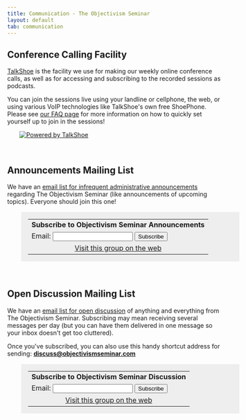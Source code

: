 ```yaml
---
title: Communication - The Objectivism Seminar
layout: default
tab: communication
---
```


Conference Calling Facility
---------------------------
<a href="https://www.talkshoe.com/conf/show/the-objectivism-seminar">TalkShoe</a> is the facility we use for making our weekly online conference calls, as well as for accessing and subscribing to the recorded sessions as podcasts.

You can join the sessions live using your landline or cellphone, the web, or using various VoIP technologies like TalkShoe's own free ShoePhone. Please see <a href="/faq/">our FAQ page</a> for more information on how to quickly set yourself up to join in the sessions!

<a style="margin-left: 2em;" href="https://www.talkshoe.com/conf/show/the-objectivism-seminar"><img src="http://www.talkshoe.com/resources/talkshoe/images/badges/static/badgeStatic0307011.gif" alt="Powered by TalkShoe" border="0" /></a>

&nbsp;


Announcements Mailing List
--------------------------
We have an <a href="http://groups.google.com/group/objectivism-seminar-announcements">email list for infrequent administrative announcements</a> regarding The Objectivism Seminar (like announcements of upcoming topics). Everyone should join this one!

<table markdown="0" border="0" style="background-color: #eee; padding: 1em; margin-left: 2em;" cellspacing="0">
    <tr>
        <td>
            <b>Subscribe to Objectivism Seminar Announcements</b>
        </td>
    </tr>
    <form action="http://groups.google.com/group/objectivism-seminar-announcements/boxsubscribe">
        <tr>
            <td>
                Email: <input type="text" name="email"> <input type="submit" name="sub" value="Subscribe">
            </td>
        </tr>
    </form>
    <tr>
        <td align="center">
            <a href="http://groups.google.com/group/objectivism-seminar-announcements">Visit this group on the web</a>
        </td>
    </tr>
</table>

&nbsp;

Open Discussion Mailing List
----------------------------
We have an <a href="http://groups.google.com/group/objectivism-seminar-discussion">email list for open discussion</a> of anything and everything from The Objectivism Seminar. Subscribing may mean receiving several messages per day (but you can have them delivered in one message so your inbox doesn't get too cluttered).

Once you've subscribed, you can also use this handy shortcut address for sending: <b><a href="mailto:discuss@objectivismseminar.com">discuss@objectivismseminar.com</a></b>

<table markdown="0" border="0" style="background-color: #eee; padding: 1em; margin-left: 2em;" cellspacing="0">
    <tr>
        <td>
            <b>Subscribe to Objectivism Seminar Discussion</b>
        </td>
    </tr>
    <form action="http://groups.google.com/group/objectivism-seminar-discussion/boxsubscribe">
        <tr>
            <td>
                Email: <input type="text" name="email"> <input type="submit" name="sub" value="Subscribe">
            </td>
        </tr>
    </form>
    <tr>
        <td align="center">
            <a href="http://groups.google.com/group/objectivism-seminar-discussion">Visit this group on the web</a>
        </td>
    </tr>
</table>

<!--
    <p><b>Planning Mailing List</b></p>
    <p>Finally, there is a "behind the scenes" discussion <a href="http://groups.google.com/group/objectivism-seminar-planning">list for planning</a> to keep The Objectivism Seminar running smoothly. This will be (or should be) of interest
        only to the handful of relatively seasoned Objectivists who have been with the Seminar for some time.</p>
    <p>Those who are subscribed can also use this handy shortcut address for sending: <b><a href="mailto:plan@objectivismseminar.com">plan@objectivismseminar.com</a></b></p>
    <table border=0 style="background-color: #fff; padding: 5px;" cellspacing=0>
        <tr>
            <td style="padding-left: 5px">
                <b>Subscribe to Objectivism Seminar Planning</b>
            </td>
        </tr>
        <form action="http://groups.google.com/group/objectivism-seminar-planning/boxsubscribe">
            <tr>
                <td style="padding-left: 5px;">
                    Email:
                    <input type=text name=email>
                    <input type=submit name="sub" value="Subscribe">
                </td>
            </tr>
        </form>
        <tr>
            <td align=right>
                <a href="http://groups.google.com/group/objectivism-seminar-planning">Visit this group on the web</a>
            </td>
        </tr>
    </table>
-->
